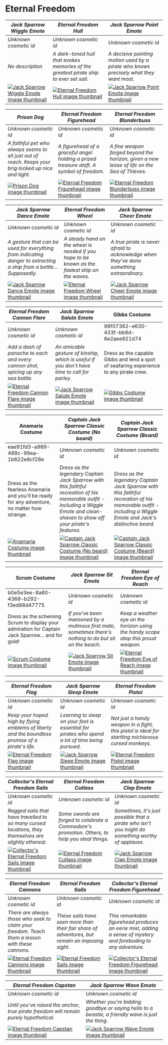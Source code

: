 # Eternal Freedom

| *Jack Sparrow Wiggle Emote* | *Eternal Freedom Hull* | *Jack Sparrow Point Emote* |
| --------------------------- | ---------------------- | -------------------------- |
| *Unknown cosmetic id* | *Unknown cosmetic id* | *Unknown cosmetic id* |
| *No description* | *A dark-toned hull that evokes memories of the greatest pirate ship to ever set sail.* | *A decisive pointing motion used by a pirate who knows precisely what they want most.* |
| [![*Jack Sparrow Wiggle Emote* image thumbnail](https://cdn.merciasquill.com/images/67035fed8ad30bf0035179c4)](https://seaofthieves.wiki.gg/wiki/Jack_Sparrow_Wiggle_Emote) | [![*Eternal Freedom Hull* image thumbnail](https://cdn.merciasquill.com/images/67035fed8ad30bf0035179c4)](https://seaofthieves.wiki.gg/wiki/Eternal_Freedom_Hull) | [![*Jack Sparrow Point Emote* image thumbnail](https://cdn.merciasquill.com/images/67035fed8ad30bf0035179c4)](https://seaofthieves.wiki.gg/wiki/Jack_Sparrow_Point_Emote) |

| *Prison Dog* | *Eternal Freedom Figurehead* | *Eternal Freedom Blunderbuss* |
| ------------ | ---------------------------- | ----------------------------- |
| *Unknown cosmetic id* | *Unknown cosmetic id* | *Unknown cosmetic id* |
| *A faithful pet who always seems to sit just out of reach. Keeps your brig locked up nice and tight.* | *A figurehead of a graceful angel holding a prized treasure aloft. A symbol of freedom.* | *A fine weapon forged beyond the horizon, given a new lease of life on the Sea of Thieves.* |
| [![*Prison Dog* image thumbnail](https://cdn.merciasquill.com/images/67035fed8ad30bf0035179c4)](https://seaofthieves.wiki.gg/wiki/Prison_Dog) | [![*Eternal Freedom Figurehead* image thumbnail](https://cdn.merciasquill.com/images/67035fed8ad30bf0035179c4)](https://seaofthieves.wiki.gg/wiki/Eternal_Freedom_Figurehead) | [![*Eternal Freedom Blunderbuss* image thumbnail](https://cdn.merciasquill.com/images/67035fed8ad30bf0035179c4)](https://seaofthieves.wiki.gg/wiki/Eternal_Freedom_Blunderbuss) |

| *Jack Sparrow Dance Emote* | *Eternal Freedom Wheel* | *Jack Sparrow Cheer Emote* |
| -------------------------- | ----------------------- | -------------------------- |
| *Unknown cosmetic id* | *Unknown cosmetic id* | *Unknown cosmetic id* |
| *A gesture that can be used for everything from indicating danger to extracting a ship from a bottle… Supposedly.* | *A steady hand on the wheel is needed if you hope to be known as the fastest ship on the waves.* | *A true pirate is never afraid to acknowledge when they've done something extraordinary.* |
| [![*Jack Sparrow Dance Emote* image thumbnail](https://cdn.merciasquill.com/images/67035fed8ad30bf0035179c4)](https://seaofthieves.wiki.gg/wiki/Jack_Sparrow_Dance_Emote) | [![*Eternal Freedom Wheel* image thumbnail](https://cdn.merciasquill.com/images/67035fed8ad30bf0035179c4)](https://seaofthieves.wiki.gg/wiki/Eternal_Freedom_Wheel) | [![*Jack Sparrow Cheer Emote* image thumbnail](https://cdn.merciasquill.com/images/67035fed8ad30bf0035179c4)](https://seaofthieves.wiki.gg/wiki/Jack_Sparrow_Cheer_Emote) |

| *Eternal Freedom Cannon Flare* | *Jack Sparrow Salute Emote* | Gibbs Costume |
| ------------------------------ | --------------------------- | ------------- |
| *Unknown cosmetic id* | *Unknown cosmetic id* | 99f07362-e630-433f-bb8d-6e2aee921d74 |
| *Add a dash of panache to each and every cannon shot, spicing up any sea battle.* | *An amicable gesture of kinship, which is useful if you don't have time to call for parley.* | Dress as the capable Gibbs and lend a spot of seafaring experience to any pirate crew. |
| [![*Eternal Freedom Cannon Flare* image thumbnail](https://cdn.merciasquill.com/images/67035fed8ad30bf0035179c4)](https://seaofthieves.wiki.gg/wiki/Eternal_Freedom_Cannon_Flare) | [![*Jack Sparrow Salute Emote* image thumbnail](https://cdn.merciasquill.com/images/67035fed8ad30bf0035179c4)](https://seaofthieves.wiki.gg/wiki/Jack_Sparrow_Salute_Emote) | [![Gibbs Costume image thumbnail](https://seaofthieves.wiki.gg/images/2/21/Gibbs_Costume.png)](https://seaofthieves.wiki.gg/wiki/Gibbs_Costume) |

| Anamaria Costume | *Captain Jack Sparrow Classic Costume (No beard)* | *Captain Jack Sparrow Classic Costume (Beard)* |
| ---------------- | ------------------------------------------------- | ---------------------------------------------- |
| eae91fd3-a989-489c-99ea-1b622e8cf28e | *Unknown cosmetic id* | *Unknown cosmetic id* |
| Dress as the fearless Anamaria and you'll be ready for any adventure, no matter how strange. | *Dress as the legendary Captain Jack Sparrow with this faithful recreation of his memorable outfit - including a Wiggle Emote and clean-shaven to show off your pirate's features.* | *Dress as the legendary Captain Jack Sparrow with this faithful recreation of his memorable outfit - including a Wiggle Emote and Jack's distinctive beard.* |
| [![Anamaria Costume image thumbnail](https://seaofthieves.wiki.gg/images/8/8c/Anamaria_Costume.png)](https://seaofthieves.wiki.gg/wiki/Anamaria_Costume) | [![*Captain Jack Sparrow Classic Costume (No beard)* image thumbnail](https://cdn.merciasquill.com/images/67035fed8ad30bf0035179c4)](https://seaofthieves.wiki.gg/wiki/Captain_Jack_Sparrow_Classic_Costume_(No_beard)) | [![*Captain Jack Sparrow Classic Costume (Beard)* image thumbnail](https://cdn.merciasquill.com/images/67035fed8ad30bf0035179c4)](https://seaofthieves.wiki.gg/wiki/Captain_Jack_Sparrow_Classic_Costume_(Beard)) |

| Scrum Costume | *Jack Sparrow Sit Emote* | *Eternal Freedom Eye of Reach* |
| ------------- | ------------------------ | ------------------------------ |
| b0e5e3ee-8a60-4368-b292-f3ed88d47775 | *Unknown cosmetic id* | *Unknown cosmetic id* |
| Dress as the scheming Scrum to display your admiration for Captain Jack Sparrow... and for gold! | *If you've been marooned by a mutinous first mate, sometimes there's nothing to do but sit on the beach.* | *Keep a weather eye on the horizon using the handy scope atop this proud weapon.* |
| [![Scrum Costume image thumbnail](https://seaofthieves.wiki.gg/images/c/c4/Scrum_Costume.png)](https://seaofthieves.wiki.gg/wiki/Scrum_Costume) | [![*Jack Sparrow Sit Emote* image thumbnail](https://cdn.merciasquill.com/images/67035fed8ad30bf0035179c4)](https://seaofthieves.wiki.gg/wiki/Jack_Sparrow_Sit_Emote) | [![*Eternal Freedom Eye of Reach* image thumbnail](https://cdn.merciasquill.com/images/67035fed8ad30bf0035179c4)](https://seaofthieves.wiki.gg/wiki/Eternal_Freedom_Eye_of_Reach) |

| *Eternal Freedom Flag* | *Jack Sparrow Sleep Emote* | *Eternal Freedom Pistol* |
| ---------------------- | -------------------------- | ------------------------ |
| *Unknown cosmetic id* | *Unknown cosmetic id* | *Unknown cosmetic id* |
| *Keep your hoped high by flying emblems of liberty and the boundless promise of a pirate's life.* | *Learning to sleep on your feet is essential for pirates who spend a lot of time being pursued.* | *Not just a handy weapon in a fight, this pistol is ideal for startling michievous cursed monkeys.* |
| [![*Eternal Freedom Flag* image thumbnail](https://cdn.merciasquill.com/images/67035fed8ad30bf0035179c4)](https://seaofthieves.wiki.gg/wiki/Eternal_Freedom_Flag) | [![*Jack Sparrow Sleep Emote* image thumbnail](https://cdn.merciasquill.com/images/67035fed8ad30bf0035179c4)](https://seaofthieves.wiki.gg/wiki/Jack_Sparrow_Sleep_Emote) | [![*Eternal Freedom Pistol* image thumbnail](https://cdn.merciasquill.com/images/67035fed8ad30bf0035179c4)](https://seaofthieves.wiki.gg/wiki/Eternal_Freedom_Pistol) |

| *Collector's Eternal Freedom Sails* | *Eternal Freedom Cutlass* | *Jack Sparrow Clap Emote* |
| ----------------------------------- | ------------------------- | ------------------------- |
| *Unknown cosmetic id* | *Unknown cosmetic id* | *Unknown cosmetic id* |
| *Ragged sails that have travelled to so many cursed locations, they themselves are slightly ethereal.* | *Some swords are forged to celebrate a Commodore's promotion. Others, to help you steal things.* | *Sometimes, it's just possible that a pirate who isn't you might do something worthy of applause.* |
| [![*Collector's Eternal Freedom Sails* image thumbnail](https://cdn.merciasquill.com/images/67035fed8ad30bf0035179c4)](https://seaofthieves.wiki.gg/wiki/Collector's_Eternal_Freedom_Sails) | [![*Eternal Freedom Cutlass* image thumbnail](https://cdn.merciasquill.com/images/67035fed8ad30bf0035179c4)](https://seaofthieves.wiki.gg/wiki/Eternal_Freedom_Cutlass) | [![*Jack Sparrow Clap Emote* image thumbnail](https://cdn.merciasquill.com/images/67035fed8ad30bf0035179c4)](https://seaofthieves.wiki.gg/wiki/Jack_Sparrow_Clap_Emote) |

| *Eternal Freedom Cannons* | *Eternal Freedom Sails* | *Collector's Eternal Freedom Figurehead* |
| ------------------------- | ----------------------- | ---------------------------------------- |
| *Unknown cosmetic id* | *Unknown cosmetic id* | *Unknown cosmetic id* |
| *There are always those who seek to claim your freedom. Teach them a lesson with these cannons.* | *These sails have seen more than their fair share of adventures, but remain an imposing sight.* | *This remarkable figurehead produces an eerie mist, adding a sense of mystery and foreboding to any adventure.* |
| [![*Eternal Freedom Cannons* image thumbnail](https://cdn.merciasquill.com/images/67035fed8ad30bf0035179c4)](https://seaofthieves.wiki.gg/wiki/Eternal_Freedom_Cannons) | [![*Eternal Freedom Sails* image thumbnail](https://cdn.merciasquill.com/images/67035fed8ad30bf0035179c4)](https://seaofthieves.wiki.gg/wiki/Eternal_Freedom_Sails) | [![*Collector's Eternal Freedom Figurehead* image thumbnail](https://cdn.merciasquill.com/images/67035fed8ad30bf0035179c4)](https://seaofthieves.wiki.gg/wiki/Collector's_Eternal_Freedom_Figurehead) |

| *Eternal Freedom Capstan* | *Jack Sparrow Wave Emote* |
| ------------------------- | ------------------------- |
| *Unknown cosmetic id* | *Unknown cosmetic id* |
| *Until you've raised the anchor, true pirate freedom will remain purely hypothetical.* | *Whether you're bidding goodbye or saying hello to a beastie, a friendly wave is just the thing.* |
| [![*Eternal Freedom Capstan* image thumbnail](https://cdn.merciasquill.com/images/67035fed8ad30bf0035179c4)](https://seaofthieves.wiki.gg/wiki/Eternal_Freedom_Capstan) | [![*Jack Sparrow Wave Emote* image thumbnail](https://cdn.merciasquill.com/images/67035fed8ad30bf0035179c4)](https://seaofthieves.wiki.gg/wiki/Jack_Sparrow_Wave_Emote) |
